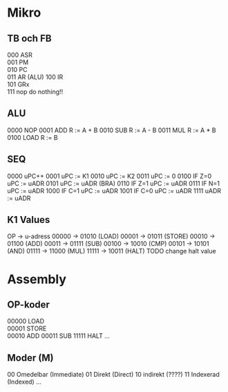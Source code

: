# Mikro
## TB och FB
000  ASR  
001  PM   
010  PC   
011  AR (ALU)
100  IR   
101  GRx  
111  nop do nothing!!
## ALU
0000  NOP 
0001  ADD   R := A + B
0010  SUB   R := A - B
0011  MUL   R := A * B
0100  LOAD  R := B
## SEQ
0000  uPC++
0001  uPC := K1
0010  uPC := K2
0011  uPC := 0
0100  IF Z=0 uPC := uADR
0101  uPC := uADR (BRA)
0110  IF Z=1 uPC := uADR
0111  IF N=1 uPC := uADR
1000  IF C=1 uPC := uADR
1001  IF C=0 uPC := uADR
1111  uADR := uADR

## K1 Values
OP    -> u-adress
00000 -> 01010 (LOAD)
00001 -> 01011 (STORE)
00010 -> 01100 (ADD)
00011 -> 01111 (SUB)
00100 -> 10010 (CMP)
00101 -> 10101 (AND)
01111 -> 11000 (MUL)
11111 -> 10011 (HALT)  TODO change halt value

# Assembly 
## OP-koder
00000 LOAD  
00001 STORE  
00010 ADD
00011 SUB
11111 HALT
...

## Moder (M)
00 Omedelbar (Immediate)
01 Direkt (Direct)
10 indirekt (????)
11 Indexerad (Indexed)
...

